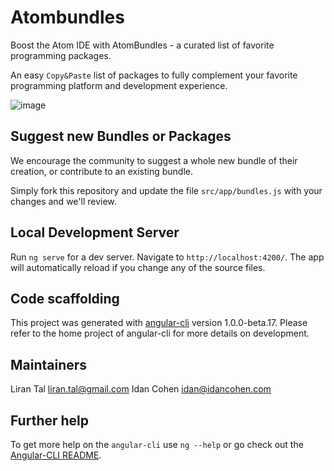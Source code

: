 # Atombundles

Boost the Atom IDE with AtomBundles - a curated list of favorite programming packages.

An easy `Copy&Paste` list of packages to fully complement your favorite programming platform and development experience.

![image](https://cloud.githubusercontent.com/assets/316371/19824385/8c59e190-9d77-11e6-9178-4c48782516f6.png)


## Suggest new Bundles or Packages

We encourage the community to suggest a whole new bundle of their creation, or contribute to an existing bundle.

Simply fork this repository and update the file `src/app/bundles.js` with your changes and we'll review.

## Local Development Server
Run `ng serve` for a dev server. Navigate to `http://localhost:4200/`. The app will automatically reload if you change any of the source files.

## Code scaffolding

This project was generated with [angular-cli](https://github.com/angular/angular-cli) version 1.0.0-beta.17.
Please refer to the home project of angular-cli for more details on development.


## Maintainers

Liran Tal <liran.tal@gmail.com>
Idan Cohen <idan@idancohen.com>

## Further help

To get more help on the `angular-cli` use `ng --help` or go check out the [Angular-CLI README](https://github.com/angular/angular-cli/blob/master/README.md).
